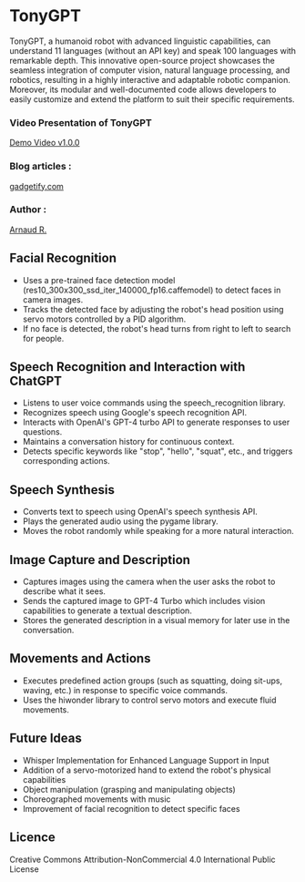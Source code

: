 # TonyGPT

TonyGPT, a humanoid robot with advanced linguistic capabilities, can understand 11 languages (without an API key) and speak 100 languages with remarkable depth. This innovative open-source project showcases the seamless integration of computer vision, natural language processing, and robotics, resulting in a highly interactive and adaptable robotic companion. Moreover, its modular and well-documented code allows developers to easily customize and extend the platform to suit their specific requirements.

### Video Presentation of TonyGPT
[Demo Video v1.0.0](https://www.youtube.com/watch?v=Fdb63Qth9-Y)

### Blog articles : 
[gadgetify.com](https://www.gadgetify.com/tonygpt/)

### Author : 
[Arnaud R.](https://www.linkedin.com/in/arnaud-ricci-592847b6/ )

## Facial Recognition

* Uses a pre-trained face detection model (res10_300x300_ssd_iter_140000_fp16.caffemodel) to detect faces in camera images.
* Tracks the detected face by adjusting the robot's head position using servo motors controlled by a PID algorithm.
* If no face is detected, the robot's head turns from right to left to search for people.

## Speech Recognition and Interaction with ChatGPT

* Listens to user voice commands using the speech_recognition library.
* Recognizes speech using Google's speech recognition API.
* Interacts with OpenAI's GPT-4 turbo API to generate responses to user questions.
* Maintains a conversation history for continuous context.
* Detects specific keywords like "stop", "hello", "squat", etc., and triggers corresponding actions.

## Speech Synthesis

* Converts text to speech using OpenAI's speech synthesis API.
* Plays the generated audio using the pygame library.
* Moves the robot randomly while speaking for a more natural interaction.

## Image Capture and Description

* Captures images using the camera when the user asks the robot to describe what it sees.
* Sends the captured image to GPT-4 Turbo which includes vision capabilities to generate a textual description.
* Stores the generated description in a visual memory for later use in the conversation.

## Movements and Actions

* Executes predefined action groups (such as squatting, doing sit-ups, waving, etc.) in response to specific voice commands.
* Uses the hiwonder library to control servo motors and execute fluid movements.

## Future Ideas

* Whisper Implementation for Enhanced Language Support in Input
* Addition of a servo-motorized hand to extend the robot's physical capabilities
* Object manipulation (grasping and manipulating objects)
* Choreographed movements with music
* Improvement of facial recognition to detect specific faces

## Licence
Creative Commons Attribution-NonCommercial 4.0 International Public License
